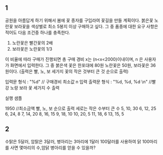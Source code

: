 ## 1

공원을 아름답게 하기 위해서 봄에 꽃 종자를 구입라여 꽃길을 만들 계획이다.
붉은꽃 노란꽃 보라꽃을 색상별로 최소 5봉지 이상 구매하고 싶다.
그 중 품종에 대한 요구 사항은 적어도 다음 조건중 하나를 충족한다.

1. 노란꽃은 빨간꽃의 2배
2. 보라꽃은 노란꽃의 1/3

이 비율에 따라 구매가 진행되면 총 구매 경비 x는 (n<x<2000)이내이며, n 은
사용자가 화면에서 입력한다. 그 중 붉은색 꽃은 한포대에 80원 노란꽃은 50원, 
보라꽃은 36원이다.
(출력은 빨, 노, 보 세가지 꽃의 작은 것부터 큰 것 순으로 출력)

입력문 형식 : "%d" // 구매경비 최소값 n 입력
출력문 형식 : "%d, %d, %d \n" //빨강 노랑 보라 꽃 세가지 수 출력


실행 샘플

1950  //최소금액
빨, 노, 보 순으로 출력 세로는 작은 수부터 큰 수
5, 10, 30
6, 12, 25
6, 24, 8
7, 14, 20
8, 16, 15
9, 18, 10
10, 20, 5
11, 18, 6
13, 15, 5


## 2
수탉은 5달러, 암탉은 3달러, 병아리는 3마리에 1달러
100달러를 사용하여 닭 100마리를 사면 몇마리의 수,암닭 병아리를 얻을 수 있을까?